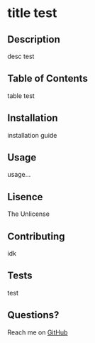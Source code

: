 # title test
## Description
desc test
## Table of Contents
table test
## Installation
installation guide
## Usage
usage...
## Lisence
The Unlicense
## Contributing
idk
## Tests
test
## Questions?
Reach me on [GitHub](https://github.com/rau1avi1a)